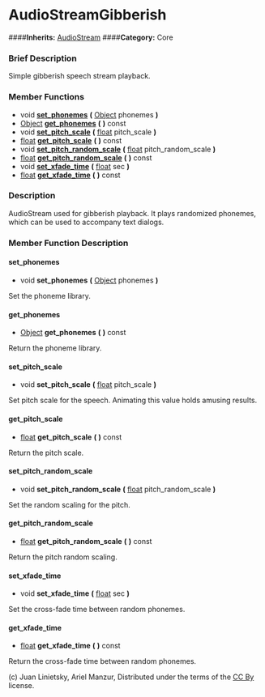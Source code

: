 #  AudioStreamGibberish  
####**Inherits:** [AudioStream](class_audiostream)
####**Category:** Core

###  Brief Description  
Simple gibberish speech stream playback.

###  Member Functions 
  * void  **[set&#95;phonemes](#set_phonemes)**  **(** [Object](class_object) phonemes  **)**
  * [Object](class_object)  **[get&#95;phonemes](#get_phonemes)**  **(** **)** const
  * void  **[set&#95;pitch&#95;scale](#set_pitch_scale)**  **(** [float](class_float) pitch_scale  **)**
  * [float](class_float)  **[get&#95;pitch&#95;scale](#get_pitch_scale)**  **(** **)** const
  * void  **[set&#95;pitch&#95;random&#95;scale](#set_pitch_random_scale)**  **(** [float](class_float) pitch_random_scale  **)**
  * [float](class_float)  **[get&#95;pitch&#95;random&#95;scale](#get_pitch_random_scale)**  **(** **)** const
  * void  **[set&#95;xfade&#95;time](#set_xfade_time)**  **(** [float](class_float) sec  **)**
  * [float](class_float)  **[get&#95;xfade&#95;time](#get_xfade_time)**  **(** **)** const

###  Description  
AudioStream used for gibberish playback. It plays randomized phonemes, which can be used to accompany text dialogs.

###  Member Function Description  

#### <a name="set_phonemes">set_phonemes</a>
  * void  **set&#95;phonemes**  **(** [Object](class_object) phonemes  **)**

Set the phoneme library.

#### <a name="get_phonemes">get_phonemes</a>
  * [Object](class_object)  **get&#95;phonemes**  **(** **)** const

Return the phoneme library.

#### <a name="set_pitch_scale">set_pitch_scale</a>
  * void  **set&#95;pitch&#95;scale**  **(** [float](class_float) pitch_scale  **)**

Set pitch scale for the speech. Animating this value holds amusing results.

#### <a name="get_pitch_scale">get_pitch_scale</a>
  * [float](class_float)  **get&#95;pitch&#95;scale**  **(** **)** const

Return the pitch scale.

#### <a name="set_pitch_random_scale">set_pitch_random_scale</a>
  * void  **set&#95;pitch&#95;random&#95;scale**  **(** [float](class_float) pitch_random_scale  **)**

Set the random scaling for the pitch.

#### <a name="get_pitch_random_scale">get_pitch_random_scale</a>
  * [float](class_float)  **get&#95;pitch&#95;random&#95;scale**  **(** **)** const

Return the pitch random scaling.

#### <a name="set_xfade_time">set_xfade_time</a>
  * void  **set&#95;xfade&#95;time**  **(** [float](class_float) sec  **)**

Set the cross-fade time between random phonemes.

#### <a name="get_xfade_time">get_xfade_time</a>
  * [float](class_float)  **get&#95;xfade&#95;time**  **(** **)** const

Return the cross-fade time between random phonemes.


(c) Juan Linietsky, Ariel Manzur, Distributed under the terms of the [CC By](https://creativecommons.org/licenses/by/3.0/legalcode) license.
